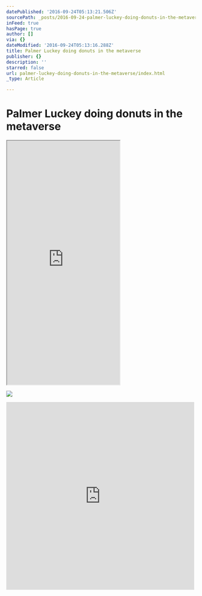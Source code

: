 ```yaml
---
datePublished: '2016-09-24T05:13:21.506Z'
sourcePath: _posts/2016-09-24-palmer-luckey-doing-donuts-in-the-metaverse.md
inFeed: true
hasPage: true
author: []
via: {}
dateModified: '2016-09-24T05:13:16.288Z'
title: Palmer Luckey doing donuts in the metaverse
publisher: {}
description: ''
starred: false
url: palmer-luckey-doing-donuts-in-the-metaverse/index.html
_type: Article

---
```

# Palmer Luckey doing donuts in the metaverse

<iframe src="https://the-grid.github.io/ed-userhtml/?g=eJwlzUsOwiAQANCrEIzbQn8jYNu7gA6fRAKBSbS378J3gbcl32xG1ttr55GodiOErXXIiLmUobQgbiF1EtKidzAq7Wa1rH5ZnYbRK5hQPXAGxVmn84M7_6Y3RaPl_ckiphDJwCTrjx-b-GfHBcolJSQ" height="650" style=""></iframe>

![](https://s3-us-west-2.amazonaws.com/the-grid-img/p/cb0bf7ab83af1f5cb66acb43f9449a90d92c0c60.jpg)

<iframe src="https://cdn.embedly.com/widgets/media.html?src=https%3A%2F%2Fw.soundcloud.com%2Fplayer%2F%3Fvisual%3Dtrue%26url%3Dhttp%253A%252F%252Fapi.soundcloud.com%252Ftracks%252F222969505%26show_artwork%3Dtrue&amp;url=https%3A%2F%2Fsoundcloud.com%2Ftycho%2Felsewhere-burning-man-sunrise-set-2015&amp;image=http%3A%2F%2Fi1.sndcdn.com%2Fartworks-000128924243-gpl7z1-t500x500.jpg&amp;key=b7d04c9b404c499eba89ee7072e1c4f7&amp;type=text%2Fhtml&amp;schema=soundcloud" width="500" height="500" scrolling="no" frameborder="0" allowfullscreen="" style=""></iframe>